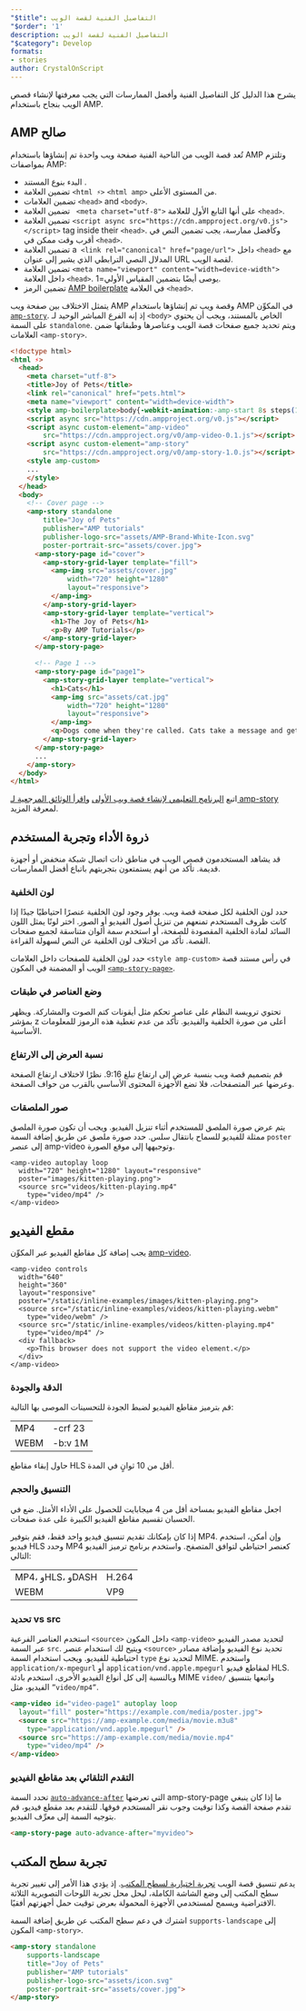 ```yaml
---
"$title": التفاصيل الفنية لقصة الويب
"$order": '1'
description: التفاصيل الفنية لقصة الويب
"$category": Develop
formats:
- stories
author: CrystalOnScript
---
```


يشرح هذا الدليل كل التفاصيل الفنية وأفضل الممارسات التي يجب معرفتها لإنشاء قصص الويب بنجاح باستخدام AMP.

## AMP صالح

تُعد قصة الويب من الناحية الفنية صفحة ويب واحدة تم إنشاؤها باستخدام AMP وتلتزم بمواصفات AMP:

- البدء بنوع المستند
    <span><code><!doctype html></code></span>.
- تضمين العلامة `<html ⚡>` `<html amp>` من المستوى الأعلى.
- تضمين العلامات `<head>` and `<body>`.
- تضمين العلامة ` <meta charset="utf-8">` على أنها التابع الأول للعلامة `<head>`.
- تضمين العلامة `<script async src="https://cdn.ampproject.org/v0.js"></script>` tag inside their `<head>`. وكأفضل ممارسة، يجب تضمين النص في أقرب وقت ممكن في `<head>`.
- تضمين العلامة a` <link rel="canonical" href="page/url">` داخل `<head>` مع المدلال النصي الترابطي الذي يشير إلى عنوان URL لقصة الويب.
- تضمين العلامة `<meta name="viewport" content="width=device-width">` داخل العلامة `<head>`. يوصى أيضًا بتضمين المقياس الأولي=1.
- تضمين الرمز [AMP boilerplate](https://amp.dev/documentation/guides-and-tutorials/learn/spec/amp-boilerplate/?format=websites) في العلامة `<head>`.

يتمثل الاختلاف بين صفحة ويب AMP وقصة ويب تم إنشاؤها باستخدام AMP في المكوِّن [`amp-story`](https://amp.dev/documentation/components/amp-story/?format=stories). إذ إنه الفرع المباشر الوحيد لـ `<body>` الخاص بالمستند، ويجب أن يحتوي على السمة `standalone`. ويتم تحديد جميع صفحات قصة الويب وعناصرها وطبقاتها ضمن العلامات `<amp-story>`.

```html
<!doctype html>
<html ⚡>
  <head>
    <meta charset="utf-8">
    <title>Joy of Pets</title>
    <link rel="canonical" href="pets.html">
    <meta name="viewport" content="width=device-width">
    <style amp-boilerplate>body{-webkit-animation:-amp-start 8s steps(1,end) 0s 1 normal both;-moz-animation:-amp-start 8s steps(1,end) 0s 1 normal both;-ms-animation:-amp-start 8s steps(1,end) 0s 1 normal both;animation:-amp-start 8s steps(1,end) 0s 1 normal both}@-webkit-keyframes -amp-start{from{visibility:hidden}to{visibility:visible}}@-moz-keyframes -amp-start{from{visibility:hidden}to{visibility:visible}}@-ms-keyframes -amp-start{from{visibility:hidden}to{visibility:visible}}@-o-keyframes -amp-start{from{visibility:hidden}to{visibility:visible}}@keyframes -amp-start{from{visibility:hidden}to{visibility:visible}}</style><noscript><style amp-boilerplate>body{-webkit-animation:none;-moz-animation:none;-ms-animation:none;animation:none}</style></noscript>
    <script async src="https://cdn.ampproject.org/v0.js"></script>
    <script async custom-element="amp-video"
        src="https://cdn.ampproject.org/v0/amp-video-0.1.js"></script>
    <script async custom-element="amp-story"
        src="https://cdn.ampproject.org/v0/amp-story-1.0.js"></script>
    <style amp-custom>
    ...
    </style>
  </head>
  <body>
    <!-- Cover page -->
    <amp-story standalone
        title="Joy of Pets"
        publisher="AMP tutorials"
        publisher-logo-src="assets/AMP-Brand-White-Icon.svg"
        poster-portrait-src="assets/cover.jpg">
      <amp-story-page id="cover">
        <amp-story-grid-layer template="fill">
          <amp-img src="assets/cover.jpg"
              width="720" height="1280"
              layout="responsive">
          </amp-img>
        </amp-story-grid-layer>
        <amp-story-grid-layer template="vertical">
          <h1>The Joy of Pets</h1>
          <p>By AMP Tutorials</p>
        </amp-story-grid-layer>
      </amp-story-page>

      <!-- Page 1 -->
      <amp-story-page id="page1">
        <amp-story-grid-layer template="vertical">
          <h1>Cats</h1>
          <amp-img src="assets/cat.jpg"
              width="720" height="1280"
              layout="responsive">
          </amp-img>
          <q>Dogs come when they're called. Cats take a message and get back to you. --Mary Bly</q>
        </amp-story-grid-layer>
      </amp-story-page>
      ...
    </amp-story>
  </body>
</html>
```

اتبع [البرنامج التعليمي لإنشاء قصة ويب الأولى](../start/visual_story/?format=stories) و[اقرأ الوثائق المرجعية لـ amp-story](../../components/reference/amp-story/?format=stories) لمعرفة المزيد.

## ذروة الأداء وتجربة المستخدم

قد يشاهد المستخدمون قصص الويب في مناطق ذات اتصال شبكة منخفض أو أجهزة قديمة. تأكد من أنهم يستمتعون بتجربتهم باتباع أفضل الممارسات.

### لون الخلفية

حدد لون الخلفية لكل صفحة قصة ويب. يوفر وجود لون الخلفية عنصرًا احتياطيًا جيدًا إذا كانت ظروف المستخدم تمنعهم من تنزيل أصول الفيديو أو الصور. اختر لونًا يمثل اللون السائد لمادة الخلفية المقصودة للصفحة، أو استخدم سمة ألوان متناسقة لجميع صفحات القصة. تأكد من اختلاف لون الخلفية عن النص لسهولة القراءة.

حدد لون الخلفية للصفحات داخل العلامات `<style amp-custom>` في رأس مستند قصة الويب أو المضمنة في المكون [`<amp-story-page>`](https://amp.dev/documentation/components/amp-story-page/?format=stories).

### وضع العناصر في طبقات

تحتوي ترويسة النظام على عناصر تحكم مثل أيقونات كتم الصوت والمشاركة. ويظهر بمؤشر z أعلى من صورة الخلفية والفيديو. تأكد من عدم تغطية هذه الرموز للمعلومات الأساسية.

### نسبة العرض إلى الارتفاع

قم بتصميم قصة ويب بنسبة عرض إلى ارتفاع تبلغ 9:16. نظرًا لاختلاف ارتفاع الصفحة وعرضها عبر المتصفحات، فلا تضع الأجهزة المحتوى الأساسي بالقرب من حواف الصفحة.

### صور الملصقات

يتم عرض صورة الملصق للمستخدم أثناء تنزيل الفيديو. ويجب أن تكون صورة الملصق ممثلة للفيديو للسماح بانتقال سلس. حدد صورة ملصق عن طريق إضافة السمة `poster` إلى عنصر amp-video وتوجيهها إلى موقع الصورة.

```
<amp-video autoplay loop
  width="720" height="1280" layout="responsive"
  poster="images/kitten-playing.png">
  <source src="videos/kitten-playing.mp4"
    type="video/mp4" />
</amp-video>
```

## مقطع الفيديو

يجب إضافة كل مقاطع الفيديو عبر المكوِّن [amp-video](https://amp.dev/documentation/components/amp-video/?format=stories).

```
<amp-video controls
  width="640"
  height="360"
  layout="responsive"
  poster="/static/inline-examples/images/kitten-playing.png">
  <source src="/static/inline-examples/videos/kitten-playing.webm"
    type="video/webm" />
  <source src="/static/inline-examples/videos/kitten-playing.mp4"
    type="video/mp4" />
  <div fallback>
    <p>This browser does not support the video element.</p>
  </div>
</amp-video>
```

### الدقة والجودة

قم بترميز مقاطع الفيديو لضبط الجودة للتحسينات الموصى بها التالية:

<table>
  <tr>
   <td>MP4</td>
   <td>-crf 23</td>
  </tr>
  <tr>
   <td>WEBM</td>
   <td>-b:v 1M</td>
  </tr>
</table>

حاول إبقاء مقاطع HLS أقل من 10 ثوانٍ في المدة.

### التنسيق والحجم

اجعل مقاطع الفيديو بمساحة أقل من 4 ميجابايت للحصول على الأداء الأمثل. ضع في الحسبان تقسيم مقاطع الفيديو الكبيرة على عدة صفحات.

إذا كان بإمكانك تقديم تنسيق فيديو واحد فقط، فقم بتوفير MP4. وإن أمكن، استخدم فيديو HLS وحدد MP4 كعنصر احتياطي لتوافق المتصفح. واستخدم برنامج ترميز الفيديو التالي:

<table>
  <tr>
   <td>MP4، وHLS، وDASH</td>
   <td>H.264</td>
  </tr>
  <tr>
   <td>WEBM</td>
   <td>VP9</td>
  </tr>
</table>

### تحديد <source> vs src</source>

استخدم العناصر الفرعية `<source>` داخل المكون `<amp-video>` لتحديد مصدر الفيديو عبر السمة `src`. ويتيح لك استخدام عنصر `<source>` تحديد نوع الفيديو وإضافة مصادر احتياطية للفيديو. ويجب استخدام السمة `type` لتحديد نوع MIME. واستخدم `application/x-mpegurl` أو `application/vnd.apple.mpegurl` لمقاطع فيديو HLS. وبالنسبة إلى كل أنواع الفيديو الأخرى، استخدم بادئة MIME `video/` واتبعها بتنسيق الفيديو، مثل `”video/mp4”`.

```html
<amp-video id="video-page1" autoplay loop
  layout="fill" poster="https://example.com/media/poster.jpg">
  <source src="https://amp-example.com/media/movie.m3u8"
    type="application/vnd.apple.mpegurl" />
  <source src="https://amp-example.com/media/movie.mp4"
    type="video/mp4" />
</amp-video>
```

### التقدم التلقائي بعد مقاطع الفيديو

تحدد السمة [`auto-advance-after`](https://amp.dev/documentation/components/amp-story-page/?format=stories#auto-advance-after-%5Boptional%5D)  التي تعرضها amp-story-page ما إذا كان ينبغي تقدم صفحة القصة وكذا توقيت وجوب نقر المستخدم فوقها. للتقدم بعد مقطع فيديو، قم بتوجيه السمة إلى معرِّف الفيديو.

```html
<amp-story-page auto-advance-after="myvideo">
```

## تجربة سطح المكتب

يدعم تنسيق قصة الويب [تجربة اختيارية لسطح المكتب](https://github.com/ampproject/amphtml/blob/master/extensions/amp-story/amp-story.md#landscape-orientation-and-full-bleed-desktop-experience-opt-in). إذ يؤدي هذا الأمر إلى تغيير تجربة سطح المكتب إلى وضع الشاشة الكاملة، ليحل محل تجربة اللوحات التصويرية الثلاثة الافتراضية ويسمح لمستخدمي الأجهزة المحمولة بعرض توقيت حمل أجهزتهم أفقيًا.

اشترك في دعم سطح المكتب عن طريق إضافة السمة `supports-landscape` إلى المكون `<amp-story>`.

```html
<amp-story standalone
    supports-landscape
    title="Joy of Pets"
    publisher="AMP tutorials"
    publisher-logo-src="assets/icon.svg"
    poster-portrait-src="assets/cover.jpg">
</amp-story>
```
